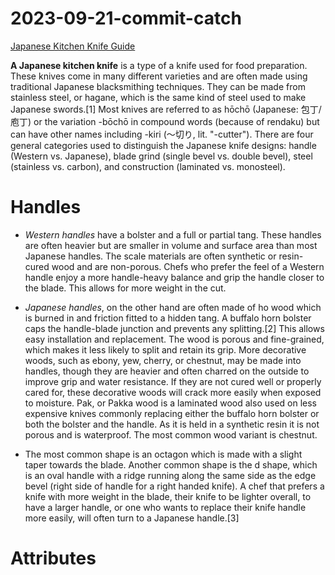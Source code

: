 # 2023-09-21-commit-catch
[Japanese Kitchen Knife Guide](https://en.wikipedia.org/wiki/Japanese_kitchen_knife)

**A Japanese kitchen knife** is a type of a knife used for food preparation. These knives come in many different varieties and are often made using traditional Japanese blacksmithing techniques. They can be made from stainless steel, or hagane, which is the same kind of steel used to make Japanese swords.[1] Most knives are referred to as hōchō (Japanese: 包丁/庖丁) or the variation -bōchō in compound words (because of rendaku) but can have other names including -kiri (〜切り, lit. "-cutter"). There are four general categories used to distinguish the Japanese knife designs: handle (Western vs. Japanese), blade grind (single bevel vs. double bevel), steel (stainless vs. carbon), and construction (laminated vs. monosteel).
  
# Handles
  - *Western handles* have a bolster and a full or partial tang. These handles are often heavier but are smaller in volume and surface area than most Japanese handles. The scale materials are often synthetic or resin-cured wood and are non-porous. Chefs who prefer the feel of a Western handle enjoy a more handle-heavy balance and grip the handle closer to the blade. This allows for more weight in the cut.

  - *Japanese handles*, on the other hand are often made of ho wood which is burned in and friction fitted to a hidden tang. A buffalo horn bolster caps the handle-blade junction and prevents any splitting.[2] This allows easy installation and replacement. The wood is porous and fine-grained, which makes it less likely to split and retain its grip. More decorative woods, such as ebony, yew, cherry, or chestnut, may be made into handles, though they are heavier and often charred on the outside to improve grip and water resistance. If they are not cured well or properly cared for, these decorative woods will crack more easily when exposed to moisture. Pak, or Pakka wood is a laminated wood also used on less expensive knives commonly replacing either the buffalo horn bolster or both the bolster and the handle. As it is held in a synthetic resin it is not porous and is waterproof. The most common wood variant is chestnut.

  - The most common shape is an octagon which is made with a slight taper towards the blade. Another common shape is the d shape, which is an oval handle with a ridge running along the same side as the edge bevel (right side of handle for a right handed knife). A chef that prefers a knife with more weight in the blade, their knife to be lighter overall, to have a larger handle, or one who wants to replace their knife handle more easily, will often turn to a Japanese handle.[3]

  # Attributes
  